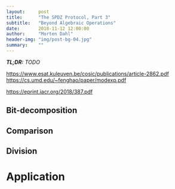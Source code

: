 ```yaml
---
layout:     post
title:      "The SPDZ Protocol, Part 3"
subtitle:   "Beyond Algebraic Operations"
date:       2018-11-12 12:00:00
author:     "Morten Dahl"
header-img: "img/post-bg-04.jpg"
summary:    ""
---
```


<em><strong>TL;DR:</strong> TODO</em> 

https://www.esat.kuleuven.be/cosic/publications/article-2862.pdf
https://cs.umd.edu/~fenghao/paper/modexp.pdf

https://eprint.iacr.org/2018/387.pdf

## Bit-decomposition

## Comparison

## Division


# Application
